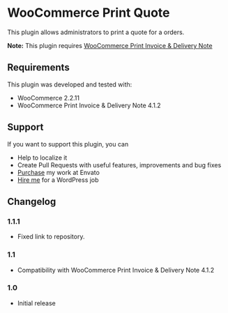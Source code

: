 # WooCommerce Print Quote

This plugin allows administrators to print a quote for a orders.

<b>Note:</b> This plugin requires [WooCommerce Print Invoice & Delivery Note](https://wordpress.org/plugins/woocommerce-delivery-notes/)

## Requirements

This plugin was developed and tested with:

* WooCommerce 2.2.11
* WooCommerce Print Invoice & Delivery Note 4.1.2

## Support

If you want to support this plugin, you can

* Help to localize it
* Create Pull Requests with useful features, improvements and bug fixes
* [Purchase](http://codecanyon.net/user/scrobbleme/portfolio?ref=scrobbleme) my work at Envato
* [Hire me](http://blog.scrobble.me) for a WordPress job

## Changelog

### 1.1.1

* Fixed link to repository.

### 1.1

* Compatibility with WooCommerce Print Invoice & Delivery Note 4.1.2

### 1.0

* Initial release